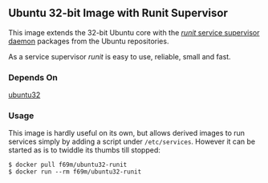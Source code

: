 
Ubuntu 32-bit Image with Runit Supervisor
-----------------------------------------

This image extends the 32-bit Ubuntu core with the [*runit* service supervisor daemon](http://smarden.org/runit/) packages from the Ubuntu repositories.

As a service supervisor *runit* is easy to use, reliable, small and fast. 

### Depends On

[ubuntu32](https://hub.docker.com/r/f69m/ubuntu32/)

### Usage

This image is hardly useful on its own, but allows derived images to run services simply by adding a script under `/etc/services`. However it can be started as is to twiddle its thumbs till stopped:

    $ docker pull f69m/ubuntu32-runit
    $ docker run --rm f69m/ubuntu32-runit

